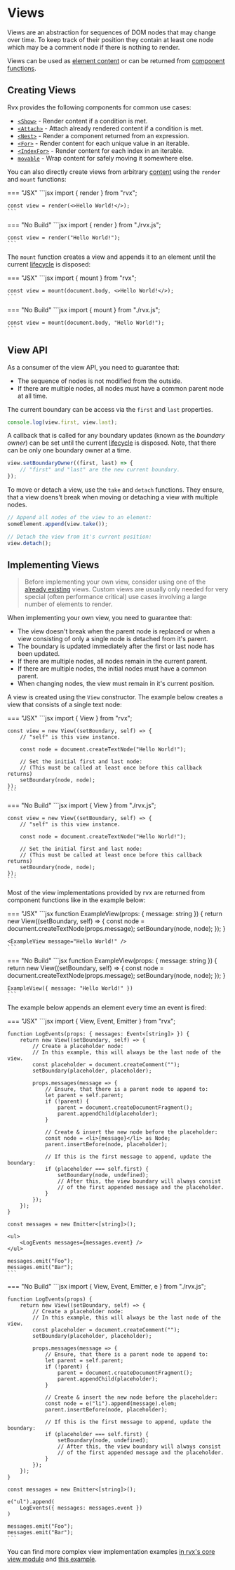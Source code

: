 # Views
Views are an abstraction for sequences of DOM nodes that may change over time. To keep track of their position they contain at least one node which may be a comment node if there is nothing to render.

Views can be used as [element content](../elements.md#content) or can be returned from [component functions](../components.md).

## Creating Views
Rvx provides the following components for common use cases:

+ [`<Show>`](show.md) - Render content if a condition is met.
+ [`<Attach>`](attach.md) -  Attach already rendered content if a condition is met.
+ [`<Nest>`](nest.md) - Render a component returned from an expression.
+ [`<For>`](for.md) - Render content for each unique value in an iterable.
+ [`<IndexFor>`](index-for.md) - Render content for each index in an iterable.
+ [`movable`](movable.md) - Wrap content for safely moving it somewhere else.

You can also directly create views from arbitrary [content](../elements.md#content) using the `render` and `mount` functions:

=== "JSX"
	```jsx
	import { render } from "rvx";

	const view = render(<>Hello World!</>);
	```

=== "No Build"
	```jsx
	import { render } from "./rvx.js";

	const view = render("Hello World!");
	```

The `mount` function creates a view and appends it to an element until the current [lifecycle](../lifecycle.md) is disposed:

=== "JSX"
	```jsx
	import { mount } from "rvx";

	const view = mount(document.body, <>Hello World!</>);
	```

=== "No Build"
	```jsx
	import { mount } from "./rvx.js";

	const view = mount(document.body, "Hello World!");
	```

## View API
As a consumer of the view API, you need to guarantee that:

+ The sequence of nodes is not modified from the outside.
+ If there are multiple nodes, all nodes must have a common parent node at all time.

The current boundary can be access via the `first` and `last` properties.
```jsx
console.log(view.first, view.last);
```

A callback that is called for any boundary updates (known as the _boundary owner_) can be set until the current [lifecycle](../lifecycle.md) is disposed. Note, that there can be only one boundary owner at a time.
```jsx
view.setBoundaryOwner((first, last) => {
	// "first" and "last" are the new current boundary.
});
```

To move or detach a view, use the `take` and `detach` functions. They ensure, that a view doens't break when moving or detaching a view with multiple nodes.
```jsx
// Append all nodes of the view to an element:
someElement.append(view.take());

// Detach the view from it's current position:
view.detach();
```

## Implementing Views

> Before implementing your own view, consider using one of the [already existing](#creating-views) views. Custom views are usually only needed for very special (often performance critical) use cases involving a large number of elements to render.

When implementing your own view, you need to guarantee that:

+ The view doesn't break when the parent node is replaced or when a view consisting of only a single node is detached from it's parent.
+ The boundary is updated immediately after the first or last node has been updated.
+ If there are multiple nodes, all nodes remain in the current parent.
+ If there are multiple nodes, the initial nodes must have a common parent.
+ When changing nodes, the view must remain in it's current position.

A view is created using the `View` constructor. The example below creates a view that consists of a single text node:

=== "JSX"
	```jsx
	import { View } from "rvx";

	const view = new View((setBoundary, self) => {
		// "self" is this view instance.

		const node = document.createTextNode("Hello World!");

		// Set the initial first and last node:
		// (This must be called at least once before this callback returns)
		setBoundary(node, node);
	});
	```

=== "No Build"
	```jsx
	import { View } from "./rvx.js";

	const view = new View((setBoundary, self) => {
		// "self" is this view instance.

		const node = document.createTextNode("Hello World!");

		// Set the initial first and last node:
		// (This must be called at least once before this callback returns)
		setBoundary(node, node);
	});
	```

Most of the view implementations provided by rvx are returned from component functions like in the example below:

=== "JSX"
	```jsx
	function ExampleView(props: { message: string }) {
		return new View((setBoundary, self) => {
			const node = document.createTextNode(props.message);
			setBoundary(node, node);
		});
	}

	<ExampleView message="Hello World!" />
	```

=== "No Build"
	```jsx
	function ExampleView(props: { message: string }) {
		return new View((setBoundary, self) => {
			const node = document.createTextNode(props.message);
			setBoundary(node, node);
		});
	}

	ExampleView({ message: "Hello World!" })
	```

The example below appends an element every time an event is fired:

=== "JSX"
	```jsx
	import { View, Event, Emitter } from "rvx";

	function LogEvents(props: { messages: Event<[string]> }) {
		return new View((setBoundary, self) => {
			// Create a placeholder node:
			// In this example, this will always be the last node of the view.
			const placeholder = document.createComment("");
			setBoundary(placeholder, placeholder);

			props.messages(message => {
				// Ensure, that there is a parent node to append to:
				let parent = self.parent;
				if (!parent) {
					parent = document.createDocumentFragment();
					parent.appendChild(placeholder);
				}

				// Create & insert the new node before the placeholder:
				const node = <li>{message}</li> as Node;
				parent.insertBefore(node, placeholder);

				// If this is the first message to append, update the boundary:
				if (placeholder === self.first) {
					setBoundary(node, undefined);
					// After this, the view boundary will always consist
					// of the first appended message and the placeholder.
				}
			});
		});
	}

	const messages = new Emitter<[string]>();

	<ul>
		<LogEvents messages={messages.event} />
	</ul>

	messages.emit("Foo");
	messages.emit("Bar");
	```

=== "No Build"
	```jsx
	import { View, Event, Emitter, e } from "./rvx.js";

	function LogEvents(props) {
		return new View((setBoundary, self) => {
			// Create a placeholder node:
			// In this example, this will always be the last node of the view.
			const placeholder = document.createComment("");
			setBoundary(placeholder, placeholder);

			props.messages(message => {
				// Ensure, that there is a parent node to append to:
				let parent = self.parent;
				if (!parent) {
					parent = document.createDocumentFragment();
					parent.appendChild(placeholder);
				}

				// Create & insert the new node before the placeholder:
				const node = e("li").append(message).elem;
				parent.insertBefore(node, placeholder);

				// If this is the first message to append, update the boundary:
				if (placeholder === self.first) {
					setBoundary(node, undefined);
					// After this, the view boundary will always consist
					// of the first appended message and the placeholder.
				}
			});
		});
	}

	const messages = new Emitter<[string]>();

	e("ul").append(
		LogEvents({ messages: messages.event })
	)

	messages.emit("Foo");
	messages.emit("Bar");
	```

You can find more complex view implementation examples [in rvx's core view module](https://github.com/mxjp/rvx/blob/main/src/core/view.ts) and [this example](../../examples/custom-view.md).
